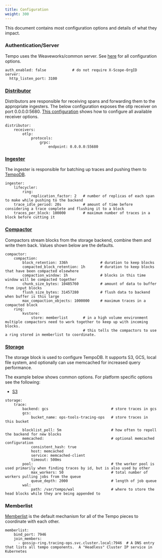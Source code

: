 ```yaml
---
title: Configuration
weight: 300
---
```


This document contains most configuration options and details of what they impact.

### Authentication/Server
Tempo uses the Weaveworks/common server.  See [here](https://github.com/weaveworks/common/blob/master/server/server.go#L45) for all configuration options.

```
auth_enabled: false            # do not require X-Scope-OrgID
server:
  http_listen_port: 3100
```

### [Distributor](https://github.com/grafana/tempo/blob/master/modules/distributor/config.go)
Distributors are responsible for receiving spans and forwarding them to the appropriate ingesters.  The below configuration
exposes the otlp receiver on port 0.0.0.0:5680.  [This configuration](https://github.com/grafana/tempo/blob/master/example/docker-compose/etc/tempo-s3-minio.yaml) shows how to
configure all available receiver options.

```
distributor:
    receivers:
        otlp:
            protocols:
                grpc:
                    endpoint: 0.0.0.0:55680
```

### [Ingester](https://github.com/grafana/tempo/blob/master/modules/ingester/config.go)
The ingester is responsible for batching up traces and pushing them to [TempoDB](#storage).

```
ingester:
    lifecycler:
        ring:
            replication_factor: 2   # number of replicas of each span to make while pushing to the backend
    trace_idle_period: 20s          # amount of time before considering a trace complete and flushing it to a block
    traces_per_block: 100000        # maximum number of traces in a block before cutting it
```

### [Compactor](https://github.com/grafana/tempo/blob/master/modules/compactor/config.go)
Compactors stream blocks from the storage backend, combine them and write them back.  Values shown below are the defaults.

```
compactor:
    compaction:
        block_retention: 336h               # duration to keep blocks
        compacted_block_retention: 1h       # duration to keep blocks that have been compacted elsewhere
        compaction_window: 1h               # blocks in this time window will be compacted together
        chunk_size_bytes: 10485760          # amount of data to buffer from input blocks
        flush_size_bytes: 31457280          # flush data to backend when buffer is this large
        max_compaction_objects: 1000000     # maximum traces in a compacted block
    ring:
        kvstore:
            store: memberlist       # in a high volume environment multiple compactors need to work together to keep up with incoming blocks.
                                    # this tells the compactors to use a ring stored in memberlist to coordinate.
```

### [Storage](https://github.com/grafana/tempo/blob/master/tempodb/config.go)
The storage block is used to configure TempoDB.  It supports S3, GCS, local file system, and optionally can use memcached for increased query performance.  

The example below shows common options.  For platform specific options see the following:
* [S3](s3/)

```
storage:
    trace:
        backend: gcs                             # store traces in gcs
        gcs:
            bucket_name: ops-tools-tracing-ops   # store traces in this bucket

        blocklist_poll: 5m                       # how often to repoll the backend for new blocks
        memcached:                               # optional memcached configuration
            consistent_hash: true
            host: memcached
            service: memcached-client
            timeout: 500ms
        pool:                                    # the worker pool is used primarily when finding traces by id, but is also used by other
            max_workers: 50                      # total number of workers pulling jobs from the queue
            queue_depth: 2000                    # length of job queue
        wal:
            path: /var/tempo/wal                 # where to store the head blocks while they are being appended to
```

### Memberlist
[Memberlist](https://github.com/hashicorp/memberlist) is the default mechanism for all of the Tempo pieces to coordinate with each other.

```
memberlist:
    bind_port: 7946
    join_members:
      - gossip-ring.tracing-ops.svc.cluster.local:7946  # A DNS entry that lists all tempo components.  A "Headless" Cluster IP service in Kubernetes
```

